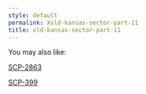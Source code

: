 ```yaml
---
style: default
permalink: Xold-kansas-sector-part-11
title: old-kansas-sector-part-11
---
```

You may also like:

[SCP-2863](http://scp-wiki.net/scp-2863)

[SCP-399](http://scp-wiki.net/scp-399)
